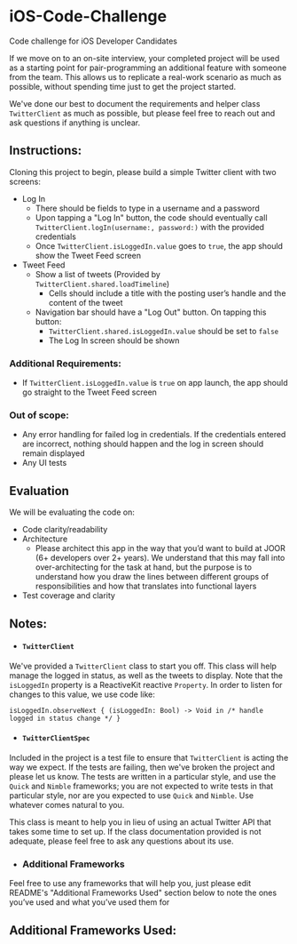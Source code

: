 # iOS-Code-Challenge
Code challenge for iOS Developer Candidates

If we move on to an on-site interview, your completed project will be used as a starting point for pair-programming an additional feature with someone from the team.
This allows us to replicate a real-work scenario as much as possible, without spending time just to get the project started.


We've done our best to document the requirements and helper class `TwitterClient` as much as possible, but please feel free to reach out and ask questions if anything is unclear.


## Instructions:
Cloning this project to begin, please build a simple Twitter client with two screens:
  - Log In
    - There should be fields to type in a username and a password
    - Upon tapping a "Log In" button, the code should eventually call `TwitterClient.logIn(username:, password:)` with the provided credentials
    - Once `TwitterClient.isLoggedIn.value` goes to `true`, the app should show the Tweet Feed screen
  - Tweet Feed
    - Show a list of tweets (Provided by `TwitterClient.shared.loadTimeline`)
      - Cells should include a title with the posting user’s handle and the content of the tweet
    - Navigation bar should have a "Log Out" button. On tapping this button:
      - `TwitterClient.shared.isLoggedIn.value` should be set to `false`
      - The Log In screen should be shown

### Additional Requirements: 
  - If `TwitterClient.isLoggedIn.value` is `true` on app launch, the app should go straight to the Tweet Feed screen

### Out of scope:
  - Any error handling for failed log in credentials. 
    If the credentials entered are incorrect, nothing should happen and the log in screen should remain displayed
  - Any UI tests


## Evaluation
We will be evaluating the code on:
- Code clarity/readability
- Architecture
  - Please architect this app in the way that you’d want to build at JOOR (6+ developers over 2+ years). 
  We understand that this may fall into over-architecting for the task at hand, 
  but the purpose is to understand how you draw the lines between different groups of responsibilities and how that translates into functional layers
- Test coverage and clarity


## Notes:
- #### `TwitterClient`
We've provided a `TwitterClient` class to start you off. 
This class will help manage the logged in status, as well as the tweets to display.
Note that the `isLoggedIn` property is a ReactiveKit reactive `Property`. 
In order to listen for changes to this value, we use code like: 
```
isLoggedIn.observeNext { (isLoggedIn: Bool) -> Void in /* handle logged in status change */ }
```
- #### `TwitterClientSpec`
Included in the project is a test file to ensure that `TwitterClient` is acting the way we expect. 
If the tests are failing, then we've broken the project and please let us know.
The tests are written in a particular style, and use the `Quick` and `Nimble` frameworks; you are not expected to write tests in that particular style, nor are you expected to use `Quick` and `Nimble`.
Use whatever comes natural to you.

This class is meant to help you in lieu of using an actual Twitter API that takes some time to set up. 
If the class documentation provided is not adequate, please feel free to ask any questions about its use.

- ### Additional Frameworks
Feel free to use any frameworks that will help you, just please edit README's "Additional Frameworks Used" section below to note the ones you’ve used and what you’ve used them for


## Additional Frameworks Used:
